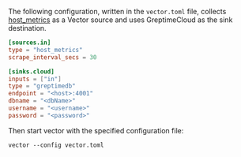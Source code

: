 
The following configuration, written in the `vector.toml` file, collects [host_metrics](https://vector.dev/docs/reference/configuration/sources/host_metrics/) as a Vector source and uses GreptimeCloud as the sink destination.

```toml
[sources.in]
type = "host_metrics"
scrape_interval_secs = 30

[sinks.cloud]
inputs = ["in"]
type = "greptimedb"
endpoint = "<host>:4001"
dbname = "<dbName>"
username = "<username>"
password = "<password>"
```

Then start vector with the specified configuration file:

```shell
vector --config vector.toml
```
